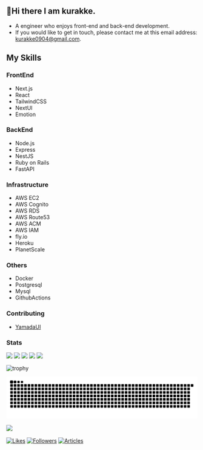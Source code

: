 ## 👋Hi there I am kurakke.
- A engineer who enjoys front-end and back-end development.
- If you would like to get in touch, please contact me at this email address: kurakke0904@gmail.com.

## My Skills
### FrontEnd
- Next.js
- React
- TailwindCSS
- NextUI
- Emotion
### BackEnd
- Node.js
- Express
- NestJS
- Ruby on Rails
- FastAPI
### Infrastructure
- AWS EC2
- AWS Cognito
- AWS RDS
- AWS Route53
- AWS ACM
- AWS IAM
- fly.io
- Heroku
- PlanetScale
### Others
- Docker
- Postgresql
- Mysql
- GithubActions
### Contributing
- [YamadaUI](https://github.com/yamada-ui/yamada-ui)
### Stats
![](http://github-profile-summary-cards.vercel.app/api/cards/profile-details?username=kurakke&theme=github)
![](http://github-profile-summary-cards.vercel.app/api/cards/repos-per-language?username=kurakke&theme=github)
![](http://github-profile-summary-cards.vercel.app/api/cards/most-commit-language?username=kurakke&theme=github)
![](http://github-profile-summary-cards.vercel.app/api/cards/stats?username=kurakke&theme=github)
![](http://github-profile-summary-cards.vercel.app/api/cards/productive-time?username=kurakke&theme=github&utcOffset=9)

![trophy](https://github-profile-trophy.vercel.app/?username=kurakke&theme=github)

![](https://raw.githubusercontent.com/kurakke/kurakke/output/github-contribution-grid-snake.svg)

![](https://komarev.com/ghpvc/?username=kurakke&color=brightgreen&label=GithubProfileViews)

[![Likes](https://badgen.org/img/zenn/kurakke/likes?style=plastic)](https://zenn.dev/kurakke)
[![Followers](https://badgen.org/img/zenn/kurakke/followers?style=plastic)](https://zenn.dev/kurakke)
[![Articles](https://badgen.org/img/zenn/kurakke/articles?style=plastic)](https://zenn.dev/kurakke)
